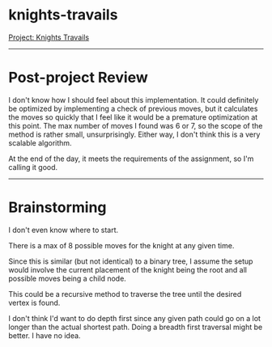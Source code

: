 # knights-travails
[Project: Knights Travails](https://www.theodinproject.com/lessons/ruby-knights-travails)

---

# Post-project Review

I don't know how I should feel about this implementation. It could definitely be optimized by implementing a check of previous moves, but it calculates the moves so quickly that I feel like it would be a premature optimization at this point. The max number of moves I found was 6 or 7, so the scope of the method is rather small, unsurprisingly. Either way, I don't think this is a very scalable algorithm.

At the end of the day, it meets the requirements of the assignment, so I'm calling it good.

---

# Brainstorming

I don't even know where to start.

There is a max of 8 possible moves for the knight at any given time.

Since this is similar (but not identical) to a binary tree, I assume the setup would involve the current placement of the knight being the root and all possible moves being a child node.

This could be a recursive method to traverse the tree until the desired vertex is found.

I don't think I'd want to do depth first since any given path could go on a lot longer than the actual shortest path. Doing a breadth first traversal might be better. I have no idea.